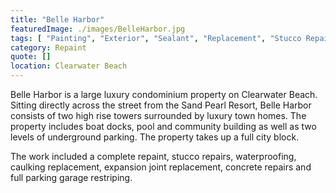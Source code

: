 ```yaml
---
title: "Belle Harbor"
featuredImage: ./images/BelleHarbor.jpg
tags: [ "Painting", "Exterior", "Sealant", "Replacement", "Stucco Repair", "Concrete Restoration", "Parking Garage Re-striping", "Multi-Unit Residential" ]
category: Repaint
quote: []
location: Clearwater Beach
---
```


Belle Harbor is a large luxury condominium property on Clearwater Beach. Sitting
directly across the street from the Sand Pearl Resort, Belle Harbor consists of
two high rise towers surrounded by luxury town homes. The property includes boat
docks, pool and community building as well as two levels of underground parking.
The property takes up a full city block.

The work included a complete repaint, stucco repairs, waterproofing, caulking
replacement, expansion joint replacement, concrete repairs and full parking
garage restriping.
